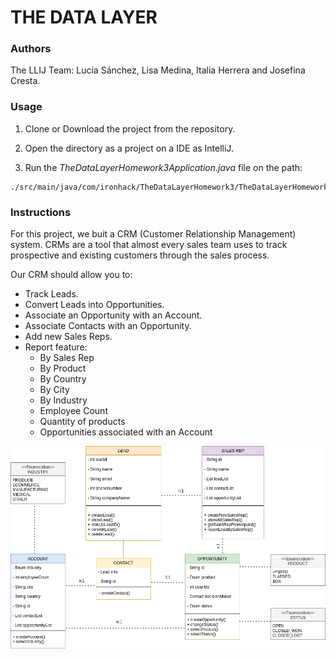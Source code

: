#   THE DATA LAYER

### Authors

The LLIJ Team: Lucía Sánchez, Lisa Medina, Italia Herrera and Josefina Cresta.

### Usage

1. Clone or Download the project from the repository.

2. Open the directory as a project on a IDE as IntelliJ.

3. Run the *TheDataLayerHomework3Application.java* file on the path:

```
./src/main/java/com/ironhack/TheDataLayerHomework3/TheDataLayerHomework3Application.java 
```
### Instructions 

For this project, we buit a CRM (Customer Relationship Management) system. CRMs are a tool that almost every sales team uses to track prospective and existing customers through the sales process.

Our CRM should allow you to:

- Track Leads.
- Convert Leads into Opportunities.
- Associate an Opportunity with an Account.
- Associate Contacts with an Opportunity.
- Add new Sales Reps.
- Report feature:
  - By Sales Rep
  - By Product
  - By Country
  - By City
  - By Industry
  - Employee Count
  - Quantity of products
  - Opportunities associated with an Account
 
<img src="https://github.com/Openbank-Java-Bootcamp/The-Data-Layer-Homework-3/blob/main/ClassDiagram.png">
